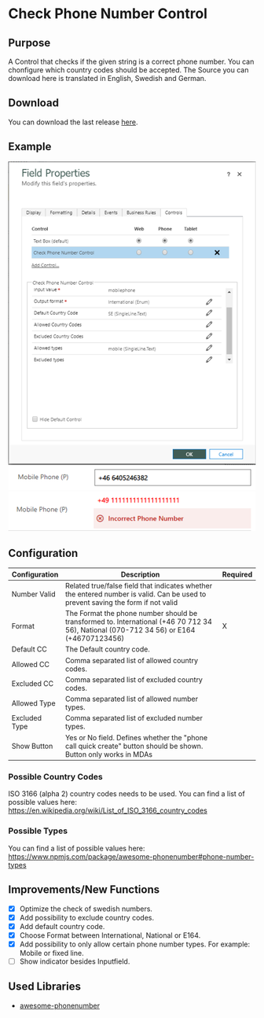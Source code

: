 # Check Phone Number Control
## Purpose
A Control that checks if the given string is a correct phone number. You can chonfigure which country codes should be accepted.
The Source you can download here is translated in English, Swedish and German.

## Download
You can download the last release [here](https://github.com/BenediktBergmann/PCF-Controls/releases).

## Example
![Configuration](/CheckPhoneNumberControl/Screenshots/Configuration2.png)
![CorrectSSSN](/CheckPhoneNumberControl/Screenshots/Correct.png)
![IncorrectSSSN](/CheckPhoneNumberControl/Screenshots/Incorrect.png)

## Configuration
Configuration | Description | Required
------------ | ------------- | -------------
Number Valid | Related true/false field that indicates whether the entered number is valid. Can be used to prevent saving the form if not valid |
Format | The Format the phone number should be transformed to. International (+46 70 712 34 56), National (070-712 34 56) or E164 (+46707123456) | X
Default CC | The Default country code. |
Allowed CC | Comma separated list of allowed country codes. | 
Excluded CC | Comma separated list of excluded country codes. | 
Allowed Type | Comma separated list of allowed number types. |
Excluded Type | Comma separated list of excluded number types. |
Show Button | Yes or No field. Defines whether the "phone call quick create" button should be shown. Button only works in MDAs |

### Possible Country Codes
ISO 3166 (alpha 2) country codes needs to be used. You can find a list of possible values here: https://en.wikipedia.org/wiki/List_of_ISO_3166_country_codes

### Possible Types
You can find a list of possible values here: https://www.npmjs.com/package/awesome-phonenumber#phone-number-types

## Improvements/New Functions
- [X] Optimize the check of swedish numbers.
- [X] Add possibility to exclude country codes.
- [X] Add default country code.
- [X] Choose Format between International, National or E164.
- [X] Add possibility to only allow certain phone number types. For example: Mobile or fixed line.
- [ ] Show indicator besides Inputfield.

## Used Libraries
- [awesome-phonenumber](https://www.npm.red/package/awesome-phonenumber)

